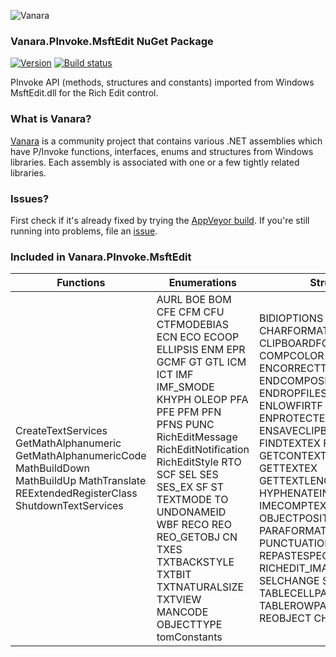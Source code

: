 ﻿![Vanara](https://raw.githubusercontent.com/dahall/Vanara/master/docs/icons/VanaraHeading.png)
### **Vanara.PInvoke.MsftEdit NuGet Package**
[![Version](https://img.shields.io/nuget/v/Vanara.PInvoke.MsftEdit?label=NuGet&style=flat-square)](https://github.com/dahall/Vanara/releases)
[![Build status](https://img.shields.io/appveyor/build/dahall/vanara?label=AppVeyor%20build&style=flat-square)](https://ci.appveyor.com/project/dahall/vanara)

PInvoke API (methods, structures and constants) imported from Windows MsftEdit.dll for the Rich Edit control.

### **What is Vanara?**

[Vanara](https://github.com/dahall/Vanara) is a community project that contains various .NET assemblies which have P/Invoke functions, interfaces, enums and structures from Windows libraries. Each assembly is associated with one or a few tightly related libraries.

### **Issues?**

First check if it's already fixed by trying the [AppVeyor build](https://ci.appveyor.com/nuget/vanara-prerelease).
If you're still running into problems, file an [issue](https://github.com/dahall/Vanara/issues).

### **Included in Vanara.PInvoke.MsftEdit**

Functions | Enumerations | Structures | Interfaces
--- | --- | --- | ---
CreateTextServices GetMathAlphanumeric GetMathAlphanumericCode MathBuildDown MathBuildUp MathTranslate REExtendedRegisterClass ShutdownTextServices                                                | AURL BOE BOM CFE CFM CFU CTFMODEBIAS ECN ECO ECOOP ELLIPSIS ENM EPR GCMF GT GTL ICM ICT IMF IMF_SMODE KHYPH OLEOP PFA PFE PFM PFN PFNS PUNC RichEditMessage RichEditNotification RichEditStyle RTO SCF SEL SES SES_EX SF ST TEXTMODE TO UNDONAMEID WBF RECO REO REO_GETOBJ CN TXES TXTBACKSTYLE TXTBIT TXTNATURALSIZE TXTVIEW MANCODE OBJECTTYPE tomConstants  | BIDIOPTIONS CHARFORMAT CHARFORMAT2 CHARRANGE CLIPBOARDFORMAT COMPCOLOR EDITSTREAM ENCORRECTTEXT ENDCOMPOSITIONNOTIFY ENDROPFILES ENLINK ENLOWFIRTF ENOLEOPFAILED ENPROTECTED ENSAVECLIPBOARD FINDTEXT FINDTEXTEX FORMATRANGE GETCONTEXTMENUEX GETTEXTEX GETTEXTLENGTHEX HYPHENATEINFO HYPHRESULT IMECOMPTEXT MSGFILTER OBJECTPOSITIONS PARAFORMAT PARAFORMAT2 PUNCTUATION REPASTESPECIAL REQRESIZE RICHEDIT_IMAGE_PARAMETERS SELCHANGE SETTEXTEX TABLECELLPARMS TABLEROWPARMS TEXTRANGE REOBJECT CHANGENOTIFY                 | IRichEditOle IRichEditOleCallback IRicheditUiaOverrides IRicheditWindowlessAccessibility ITextDisplays ITextDocument ITextDocument2 ITextFont ITextFont2 ITextPara ITextPara2 ITextRange ITextRange2 ITextRow ITextSelection ITextSelection2 ITextStory ITextStoryRanges ITextStoryRanges2 ITextStrings                                   
